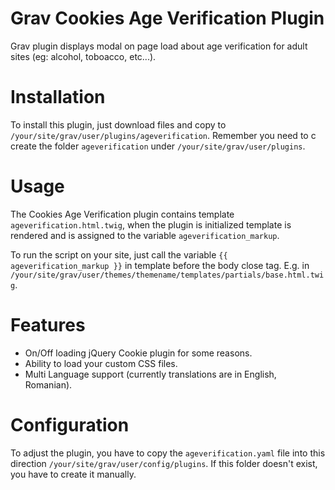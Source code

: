 # Grav Cookies Age Verification Plugin

Grav plugin displays modal on page load about age verification for adult sites (eg: alcohol, toboacco, etc...).

# Installation

To install this plugin, just download files and copy to `/your/site/grav/user/plugins/ageverification`. Remember you need to c create the folder `ageverification` under `/your/site/grav/user/plugins`.

# Usage

The Cookies Age Verification  plugin contains template `ageverification.html.twig`, when the plugin is initialized template is rendered and is assigned to the variable `ageverification_markup`.

To run the script on your site, just call the variable `{{ ageverification_markup }}` in template before the body close tag. E.g. in `/your/site/grav/user/themes/themename/templates/partials/base.html.twig`.

# Features

-   On/Off loading jQuery Cookie plugin for some reasons.
-   Ability to load your custom CSS files.
-   Multi Language support (currently translations are in English, Romanian).

# Configuration

To adjust the plugin, you have to copy the `ageverification.yaml` file into this direction `/your/site/grav/user/config/plugins`. If this folder doesn't exist, you have to create it manually.
